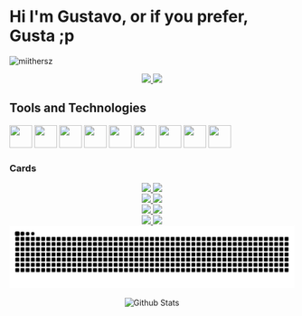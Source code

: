 # Hi I'm Gustavo, or if you prefer, Gusta ;p
<p align="left"> <img src="https://komarev.com/ghpvc/?username=miithersz&label=Profile%20views&color=0e75b6&style=flat" alt="miithersz" /> </p>

<div align="center">
<a href="https://github.com/miithersz">
<img height="auto" src="https://readme-jokes.vercel.app/api?theme=radical"/>
<img height="auto" src="https://readme-jokes.vercel.app/api?theme=dracula"/>
</a>
</div>


<!--
**MiiTHeRsZ/MiiTHeRsZ** is a ✨ _special_ ✨ repository because its `README.md` (this file) appears on your GitHub profile.

Here are some ideas to get you started:

- 🔭 I’m currently working on ...
- 🌱 I’m currently learning ...
- 👯 I’m looking to collaborate on ...
- 🤔 I’m looking for help with ...
- 💬 Ask me about ...
- 📫 How to reach me: ...
- 😄 Pronouns: ...
- ⚡ Fun fact: ...
-->

<!-- 
<img src="https://cdn.jsdelivr.net/gh/devicons/devicon/icons/android/android-original.svg" />
<img src="https://cdn.jsdelivr.net/gh/devicons/devicon/icons/azure/azure-original.svg" />
<img src="https://cdn.jsdelivr.net/gh/devicons/devicon/icons/bootstrap/bootstrap-original.svg" />
<img src="https://cdn.jsdelivr.net/gh/devicons/devicon/icons/c/c-original.svg" />
<img src="https://cdn.jsdelivr.net/gh/devicons/devicon/icons/cplusplus/cplusplus-original.svg" />
<img src="https://cdn.jsdelivr.net/gh/devicons/devicon/icons/csharp/csharp-original.svg" />
<img src="https://cdn.jsdelivr.net/gh/devicons/devicon/icons/codepen/codepen-original-wordmark.svg" />
<img src="https://cdn.jsdelivr.net/gh/devicons/devicon/icons/gitlab/gitlab-original.svg" />
<img src="https://cdn.jsdelivr.net/gh/devicons/devicon/icons/mongodb/mongodb-original.svg" />
<img src="https://cdn.jsdelivr.net/gh/devicons/devicon/icons/nodejs/nodejs-original.svg" />
<img src="https://cdn.jsdelivr.net/gh/devicons/devicon/icons/opera/opera-original.svg" />
<img src="https://cdn.jsdelivr.net/gh/devicons/devicon/icons/oracle/oracle-original.svg" />
<img src="https://cdn.jsdelivr.net/gh/devicons/devicon/icons/php/php-original.svg" />
<img src="https://cdn.jsdelivr.net/gh/devicons/devicon/icons/dot-net/dot-net-original.svg" />
<img src="https://cdn.jsdelivr.net/gh/devicons/devicon/icons/postgresql/postgresql-original.svg" />
<img src="https://cdn.jsdelivr.net/gh/devicons/devicon/icons/react/react-original.svg" />
<img src="https://cdn.jsdelivr.net/gh/devicons/devicon/icons/spring/spring-original.svg" />
<img src="https://cdn.jsdelivr.net/gh/devicons/devicon/icons/tailwindcss/tailwindcss-plain.svg" />
<img src="https://cdn.jsdelivr.net/gh/devicons/devicon/icons/trello/trello-plain.svg" />
<img src="https://cdn.jsdelivr.net/gh/devicons/devicon/icons/typescript/typescript-original.svg" />
<img src="https://cdn.jsdelivr.net/gh/devicons/devicon/icons/visualstudio/visualstudio-plain.svg" />
<img src="https://cdn.jsdelivr.net/gh/devicons/devicon/icons/vuejs/vuejs-original.svg" />
-->

## Tools and Technologies

<a href="https://www.linkedin.com/in/gustavomiithleme/" target="_blank"><img src="https://cdn.jsdelivr.net/gh/devicons/devicon/icons/linkedin/linkedin-original.svg" width=40 height=40 /></a> <img src="https://cdn.jsdelivr.net/gh/devicons/devicon/icons/github/github-original.svg" width=40 height=40 /> <img src="https://cdn.jsdelivr.net/gh/devicons/devicon/icons/git/git-original.svg" width=40 height=40 /> <img src="https://cdn.jsdelivr.net/gh/devicons/devicon/icons/vscode/vscode-original.svg" width=40 height=40 /> <img src="https://cdn.jsdelivr.net/gh/devicons/devicon/icons/java/java-original.svg" width=40 height=40 /> <img src="https://cdn.jsdelivr.net/gh/devicons/devicon/icons/html5/html5-original.svg" width=40 height=40 /> <img src="https://cdn.jsdelivr.net/gh/devicons/devicon/icons/css3/css3-original.svg" width=40 height=40 /> <img src="https://cdn.jsdelivr.net/gh/devicons/devicon/icons/javascript/javascript-original.svg" width=40 height=40 /> <img src="https://cdn.jsdelivr.net/gh/devicons/devicon/icons/mysql/mysql-original.svg" width=40 height=40 />



### Cards

<!--
<div align="center">
<a href="https://github.com/miithersz">
<img height="auto" src=""/>
<img height="auto" src=""/>
</a>
</div>
-->

<div align="center">
<a href="https://github.com/miithersz">
<img height="auto" src="https://github-readme-stats.vercel.app/api?username=miithersz&include_all_commits=true&count_private=true&show_icons=true&theme=radical"/>
<img height="auto" src="https://github-readme-stats.vercel.app/api?username=miithersz&include_all_commits=true&count_private=true&show_icons=true&theme=dracula"/>
</a>
</div>

<div align="center">
<a href="https://github.com/miithersz">
<img height="auto" src="https://github-readme-stats.vercel.app/api/top-langs/?username=miithersz&layout=compact&theme=radical"/>
<img height="auto" src="https://github-readme-stats.vercel.app/api/top-langs/?username=miithersz&layout=compact&theme=dracula"/>
</a>
</div>

<div align="center">
<a href="https://github.com/miithersz">
<img height="auto" src="https://streak-stats.demolab.com?user=miithersz&theme=radical"/>
<img height="auto" src="https://streak-stats.demolab.com?user=miithersz&theme=dracula&locale=pt_BR&mode=weekly"/>
</a>
</div>
            
<div align="center">
<a href="https://github.com/miithersz">
<img height="auto" src="https://github-readme-stats.vercel.app/api/pin/?username=miithersz&repo=Projeto-Integrador---Jogo-RPG&show_owner=true&theme=radical"/>
<img height="auto" src="https://github-readme-stats.vercel.app/api/pin/?username=miithersz&repo=Projeto-Integrador---Jogo-RPG&show_owner=true&theme=dracula"/>
</a>
</div>

<div align="center">
<a href="https://github.com/miithersz">
<img height="auto" src="https://github.com/miithersz/miithersz/blob/output/github-contribution-grid-snake.svg"/>
</a>
</div>

<p align="center">
        <img src="https://raw.githubusercontent.com/mayhemantt/mayhemantt/Update/svg/Bottom.svg" alt="Github Stats" />
</p>
